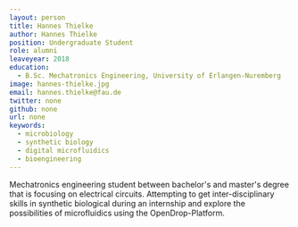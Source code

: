 ```yaml
---
layout: person
title: Hannes Thielke
author: Hannes Thielke
position: Undergraduate Student
role: alumni
leaveyear: 2018
education:
  - B.Sc. Mechatronics Engineering, University of Erlangen-Nuremberg
image: hannes-thielke.jpg
email: hannes.thielke@fau.de
twitter: none
github: none
url: none
keywords:
  - microbiology
  - synthetic biology
  - digital microfluidics
  - bioengineering
---
```

Mechatronics engineering student between bachelor's and master's degree that is focusing on electrical circuits. Attempting to get inter-disciplinary skills in synthetic biological during an internship and explore the possibilities of microfluidics using the OpenDrop-Platform.

